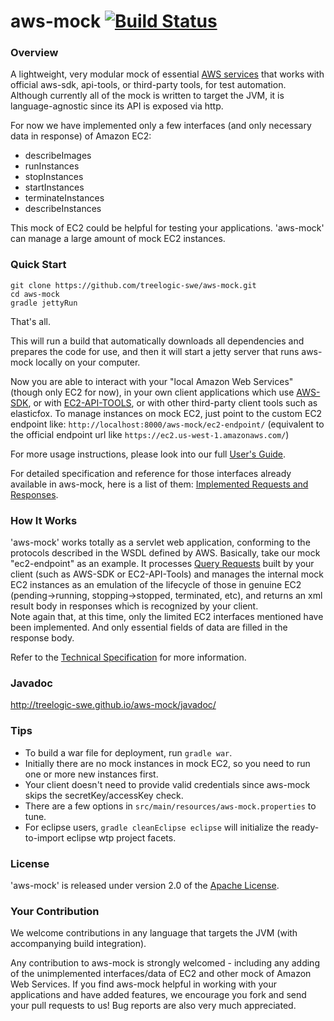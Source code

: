 aws-mock [![Build Status](https://travis-ci.org/treelogic-swe/aws-mock.png?branch=master)](https://travis-ci.org/treelogic-swe/aws-mock)
========

### Overview

A lightweight, very modular mock of essential [AWS services](http://aws.amazon.com/) that works with official aws-sdk, api-tools, or third-party tools, for test automation.  Although currently all of the mock is written to target the JVM, it is language-agnostic since its API is exposed via http.

For now we have implemented only a few interfaces (and only necessary data in response) of Amazon EC2: 
- describeImages
- runInstances
- stopInstances
- startInstances
- terminateInstances
- describeInstances

This mock of EC2 could be helpful for testing your applications. 'aws-mock' can manage a large amount of mock EC2 instances. 


### Quick Start
```
git clone https://github.com/treelogic-swe/aws-mock.git
cd aws-mock
gradle jettyRun
```
That's all. 

This will run a build that automatically downloads all dependencies and prepares the code for use, and then it will start a jetty server that runs aws-mock locally on your computer. 

Now you are able to interact with your "local Amazon Web Services" (though only EC2 for now), in your own client applications which use [AWS-SDK](http://aws.amazon.com/tools/), or with [EC2-API-TOOLS](http://aws.amazon.com/developertools/Amazon-EC2/351), or with other third-party client tools such as elasticfox. To manage instances on mock EC2, just point to the custom EC2 endpoint like:
`http://localhost:8000/aws-mock/ec2-endpoint/` (equivalent to the official endpoint url like `https://ec2.us-west-1.amazonaws.com/`)

For more usage instructions, please look into our full [User's Guide](https://github.com/treelogic-swe/aws-mock/wiki/User's-Guide).

For detailed specification and reference for those interfaces already available in aws-mock, here is a list of them: [Implemented Requests and Responses](https://github.com/treelogic-swe/aws-mock/wiki/Technical-Specification#implemented-requests-and-responses-ec2).


### How It Works
'aws-mock' works totally as a servlet web application, conforming to the protocols described in the WSDL defined by AWS. 
Basically, take our mock "ec2-endpoint" as an example. It processes [Query Requests](http://docs.aws.amazon.com/AWSEC2/latest/UserGuide/using-query-api.html) built by your client (such as AWS-SDK or EC2-API-Tools) and manages the internal mock EC2 instances as an emulation of the lifecycle of those in genuine EC2 (pending->running, stopping->stopped, terminated, etc), and returns an xml result body in responses which is recognized by your client.  
Note again that, at this time, only the limited EC2 interfaces mentioned have been implemented. And only essential fields of data are filled in the response body. 

Refer to the [Technical Specification](https://github.com/treelogic-swe/aws-mock/wiki/Technical-Specification) for more information. 


### Javadoc
http://treelogic-swe.github.io/aws-mock/javadoc/


### Tips
- To build a war file for deployment, run `gradle war`. 
- Initially there are no mock instances in mock EC2, so you need to run one or more new instances first. 
- Your client doesn't need to provide valid credentials since aws-mock skips the secretKey/accessKey check. 
- There are a few options in `src/main/resources/aws-mock.properties` to tune. 
- For eclipse users, `gradle cleanEclipse eclipse` will initialize the ready-to-import eclipse wtp project facets. 

### License
'aws-mock' is released under version 2.0 of the [Apache License](http://www.apache.org/licenses/LICENSE-2.0).

### Your Contribution
We welcome contributions in any language that targets the JVM (with accompanying build integration).

Any contribution to aws-mock is strongly welcomed - including any adding of the unimplemented interfaces/data of EC2 and other mock of Amazon Web Services. 
If you find aws-mock helpful in working with your applications and have added features, we encourage you fork and send your pull requests to us! 
Bug reports are also very much appreciated.
